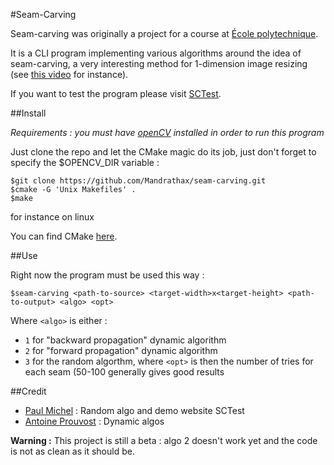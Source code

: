 #Seam-Carving

Seam-carving was originally a project for a course at [École polytechnique](http://www.polytechnique.edu/).

It is a CLI program implementing various algorithms around the idea of seam-carving, a very interesting method for 1-dimension image resizing (see [this video](https://www.youtube.com/watch?v=6NcIJXTlugc) for instance).

If you want to test the program please visit [SCTest](sctest.mandrathax.fr).

##Install

*Requirements : you must have [openCV](opencv.org) installed in order to run this program*

Just clone the repo and let the CMake magic do its job, just don't forget to specify the $OPENCV_DIR variable :

    $git clone https://github.com/Mandrathax/seam-carving.git
	$cmake -G 'Unix Makefiles' .
	$make

for instance on linux

You can find CMake [here](www.cmake.org).

##Use

Right now the program must be used this way :

	$seam-carving <path-to-source> <target-width>x<target-height> <path-to-output> <algo> <opt>

Where `<algo>` is either :

- `1` for "backward propagation" dynamic algorithm
- `2` for "forward propagation" dynamic algorithm
- `3` for the random algorthm, where `<opt>` is then the number of tries for each seam (50-100 generally gives good results

##Credit

- [Paul Michel](https://github.com/Mandrathax) : Random algo and demo website SCTest
- [Antoine Prouvost](https://github.com/AntoinePrv) : Dynamic algos

**Warning :** This project is still a beta : algo 2 doesn't work yet and the code is not as clean as it should be.
